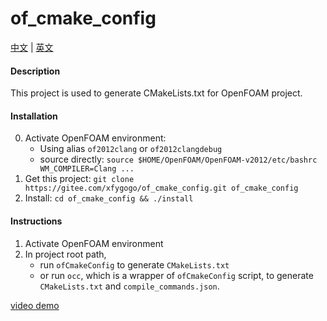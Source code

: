 # of_cmake_config
[中文](README.md) | [英文](README.en.md)

#### Description
This project is used to generate CMakeLists.txt for OpenFOAM project.

#### Installation
0. Activate OpenFOAM environment: 
    - Using alias `of2012clang` or `of2012clangdebug`
    - source directly: `source $HOME/OpenFOAM/OpenFOAM-v2012/etc/bashrc WM_COMPILER=Clang ...`
1. Get this project: `git clone https://gitee.com/xfygogo/of_cmake_config.git of_cmake_config`
2. Install: `cd of_cmake_config && ./install`

#### Instructions

1.  Activate OpenFOAM environment
2.  In project root path, 
    - run `ofCmakeConfig` to generate `CMakeLists.txt`
    - or run `occ`, which is a wrapper of `ofCmakeConfig` script, to generate `CMakeLists.txt` and `compile_commands.json`.

[video demo](demo/occ_demo.mp4)